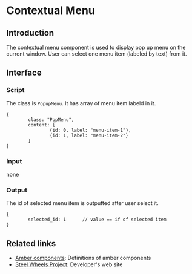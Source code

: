# Contextual Menu

## Introduction
The contextual menu component is used to display pop up menu on the current window. User can select one menu item (labeled by text) from it.

## Interface
### Script
The class is `PopupMenu`. It has array of menu item labeld in it.
````
{
        class: "PopMenu",
        content: [
                {id: 0, label: "menu-item-1"},
                {id: 1, label: "menu-item-2"}
        ]
}
````

### Input
none

### Output
The id of selected menu item is outputted after user select it.
````
{
        selected_id: 1      // value == if of selected item
}
````


## Related links
* [Amber components](https://github.com/steelwheels/Amber/blob/master/Document/amber-component.md): Definitions of amber components
* [Steel Wheels Project](https://steelwheels.github.io): Developer's web site
